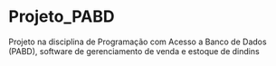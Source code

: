 # Projeto_PABD
 Projeto na disciplina de Programação com Acesso a Banco de Dados (PABD), software de gerenciamento de venda e estoque de dindins
